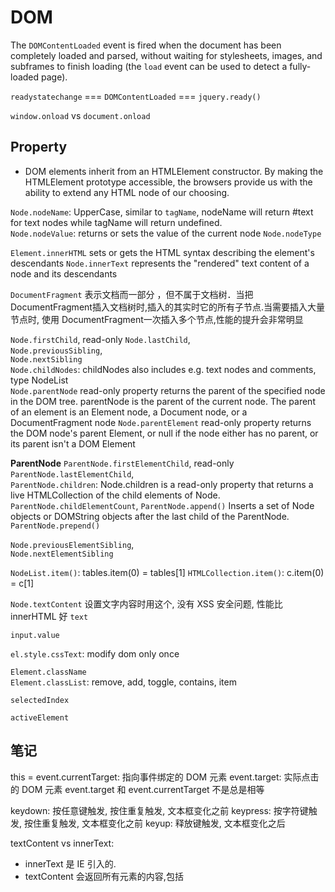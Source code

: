 # DOM  

The `DOMContentLoaded` event is fired when the document has been completely loaded and parsed, without waiting for stylesheets, images, and subframes to finish loading (the `load` event can be used to detect a fully-loaded page).

`readystatechange` === `DOMContentLoaded` === `jquery.ready()`

`window.onload` vs `document.onload`

## Property   

- DOM elements inherit from an HTMLElement constructor. By making the HTMLElement prototype accessible, the browsers provide us with the ability to extend any HTML node of our choosing.

`Node.nodeName`: UpperCase, similar to `tagName`, nodeName will return #text for text nodes while tagName will return undefined.   
`Node.nodeValue`: returns or sets the value of the current node
`Node.nodeType`  

`Element.innerHTML` sets or gets the HTML syntax describing the element's descendants
`Node.innerText` represents the "rendered" text content of a node and its descendants

`DocumentFragment` 表示文档而一部分 ，但不属于文档树．当把 DocumentFragment插入文档树时,插入的其实时它的所有子节点.当需要插入大量节点时, 使用 DocumentFragment一次插入多个节点,性能的提升会非常明显

`Node.firstChild`, read-only
`Node.lastChild`,  
`Node.previousSibling`,  
`Node.nextSibling`  
`Node.childNodes`: childNodes also includes e.g. text nodes and comments, type NodeList  
`Node.parentNode`  read-only property returns the parent of the specified node in the DOM tree. parentNode is the parent of the current node. The parent of an element is an Element node, a Document node, or a DocumentFragment node
`Node.parentElement` read-only property returns the DOM node's parent Element, or null if the node either has no parent, or its parent isn't a DOM Element

**ParentNode**
`ParentNode.firstElementChild`, read-only
`ParentNode.lastElementChild`,   
`ParentNode.children`: Node.children is a read-only property that returns a live HTMLCollection of the child elements of Node.  
`ParentNode.childElementCount`,
`ParentNode.append()` Inserts a set of Node objects or DOMString objects after the last child of the ParentNode.
`ParentNode.prepend()`


`Node.previousElementSibling`,  
`Node.nextElementSibling`  

`NodeList.item()`: tables.item(0) = tables[1]
`HTMLCollection.item()`: c.item(0) = c[1]

`Node.textContent` 设置文字内容时用这个, 没有 XSS 安全问题, 性能比 innerHTML 好
`text`   


`input.value`

`el.style.cssText`: modify dom only once

`Element.className`  
`Element.classList`: remove, add, toggle, contains, item    

`selectedIndex`

`activeElement`   

## 笔记

this = event.currentTarget: 指向事件绑定的 DOM 元素
event.target: 实际点击的 DOM 元素
event.target 和 event.currentTarget 不是总是相等

keydown: 按任意键触发, 按住重复触发, 文本框变化之前
keypress: 按字符键触发, 按住重复触发, 文本框变化之前
keyup: 释放键触发, 文本框变化之后

textContent vs innerText:
- innerText 是 IE 引入的.
- textContent 会返回所有元素的内容,包括<script> 和 <style>, innerText 不会
- innerText 会感应 CSS 样式, 可能会触发 reflow, textContent 不会
- 在 IE11 之前改变 innerText 的内容不仅移除该元素子节点, 也会删除所有的后代 text 节点

textContent vs innerHTML
innerHTML 返回 HTML. 当需要在元素内容取出或写入 text 时, 最好用 textContent, 因为 text 不会解析成 HTML, 可能会有更好的性能, 而且只可以避开 XSS 攻击

## Methods

`querySelector()`,  
`querySelectorAll()`: Nodelist
li:nth-child(n), li:nth-of-type(n): li为子元素, 匹配子元素, 不包括子元素的后代

`getElementById()`,  
`getElementsByTagName()`: getElementsByTagName() returns a Live NodeList which is faster than querySelectorAll() which returns a static NodeList.  
`getElementsByClassName()`,  
`getElementsByName()`,  

`createDocumentFragment`: Since the document fragment is in memory and not part of the main DOM tree, appending children to it does not cause page reflow (computation of element's position and geometry). Consequently, using document fragments often results in better performance.  

`createElement()`,  
`createTextNode()`  

`appendChild(aChild)`: first removed, then append to new position  
`insertBefore(newNode, referenceNode)`
`replaceChild()`,  
`removeChild()`,   
`cloneNode()`,

`childNodes.remove()` : Removes this childNodes from the children list of its parent. (IE not support )
`childNodes.before()`: Inserts a set of Node or DOMString objects in the children list of this childNodes's parent, just before this childNodes
`childNodes.after()`
`childNodes.replaceWith()`

`getAttribute()`,   
`setAttribute()`,  
`hasAttribute()`,   
`removeAttribute()`  


`hasChildNodes()`,  
`hasFocus()`  
`matchesSelector()`     

`contains()`: 检测某个节点是不是另一个节点的后代, 返回 true或 false  

`insertAdjacentHTML()`  
`scrollIntoView()`  

`normalize()` : 处理文本节点, 合并, 删除空白节点

`getComputedStyle`     
`getPropertyValue()`  
`getPropertyCSSValue()`  

`nextNode()`
`previousNode()`  

`write()`, `writeln()`, `open()`, `close()`


#Event

### Method

`addEventListener()`,  
`removeEventListener()`

`attachEvent()`, `detachEvent()` :IE  

`addHandler()`, `removeHandler()`  

`preventDefault()`, `stopPropagation()`  

### Type

`on` +  
`click`, `dblclick`,  
`mousedown`,  冒泡
`mouseenter`, `mouseleave`,  不支持冒泡  
`mouseover`, `mouseout`,   支持冒泡
`mousemove`,  
`mouseup`  
`mousewheel`, `contextmenu`

`keydown` `keyup` `keypress`  

`submit`  
`reset`  

`change`:  

- `select` user changes the selected option of a `<select>` element.   
- `radio`, `checkboxes` the checked state has been changed.  
- `input`, `textarea`  element value was changed

`focus`, `blur`: 不冒泡, 所有浏览器都支持
`focusin`, `focusout` 冒泡, firefox不支持?

`textinput`  
`select`: The onselect event occurs after some text has been selected in an element.The onselect event is mostly used on `<input type="text">` or `<textarea>` elements.

`load` `unload`  

`resize` `scroll`

`input`

### Prop

鼠标指针坐标属性:  
`event.clientX`, `event.clientY`,  浏览器窗口左上角  
`event.pageX`, `event.pageY`, 页面左上角  
`event.offsetX`,`event.offsetY` 被点击元素左上角  
`screenX`,`screenY` 显示器左上角

`event.target`  
`event.currentTarget` always === this

 元素的属性
`event.target.scrollLeft`,  
`event.target.scrollTop`, 元素滚动条顶部距离浏览器顶部的距离, 可以读取或设置
`event.target.offsetLeft`  
`event.target.offsetTop` 元素上方距离页面顶部距离, 只读
`event.target.clientTop` 元素上边框的宽度
`event.target.clientLeft`

`element.offsetHeight` 元素可见高度, 包括 padding, border, scrollbar, 只读
`element.offsetWidth`
`element.clientHeight` 元素可见高度, 包括 padding, 只读
`element.clientWidth`
`element.scrollHeight` 元素内容高度, 包括 overflow 的不可见内容, 只读.
`element.scrollWidth`

`window.innerHeight` Height (in pixels) of the browser window viewport including, if rendered, the horizontal scrollbar.
`window.innerWidth`
`window.outerHeight` the height in pixels of the whole browser window, 包含浏览器的工具栏, 标签栏
`window.outerWidth` 多个滚动条

viewport:
`var w = Math.max(document.documentElement.clientWidth, window.innerWidth || 0);`
`var h = Math.max(document.documentElement.clientHeight, window.innerHeight || 0);`
document.body.clientWidth == window.innerWidth == document.documentElement.clientWidth

chrome 右上方显示的是 window.outerWidth * window.outerHeight

滚动到底部: document.body.scrollTop = document.body.scrollHeight

document.onscroll, document.body.scrollTop
